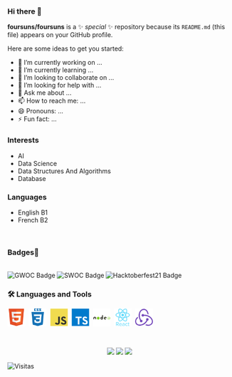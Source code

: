 ### Hi there 👋


**foursuns/foursuns** is a ✨ _special_ ✨ repository because its `README.md` (this file) appears on your GitHub profile.

Here are some ideas to get you started:

- 🔭 I’m currently working on ...
- 🌱 I’m currently learning ...
- 👯 I’m looking to collaborate on ...
- 🤔 I’m looking for help with ...
- 💬 Ask me about ...
- 📫 How to reach me: ...
- 😄 Pronouns: ...
- ⚡ Fun fact: ...

### Interests

- AI
- Data Science
- Data Structures And Algorithms
- Database 

### Languages

- English B1
- French  B2

<br>

### Badges🥇
<br>
<img src="Badges/Contributors Badge.jpeg" alt="GWOC Badge" width="60" height="60">
<img src="Badges/SWOC.jpg" alt="SWOC Badge" width="60" height="60">
<img src="Badges/Hacktoberfest21.png" alt="Hacktoberfest21 Badge" width="60" height="60">

<br>

### :hammer_and_wrench: Languages and Tools

<p align="left">
  <img src="https://github.com/devicons/devicon/blob/master/icons/html5/html5-original.svg" title="HTML5" alt="HTML" width="40" height="40"/>&nbsp;
  <img src="https://github.com/devicons/devicon/blob/master/icons/css3/css3-plain-wordmark.svg"  title="CSS3" alt="CSS" width="40" height="40"/>&nbsp;
  <img src="https://github.com/devicons/devicon/blob/master/icons/javascript/javascript-original.svg" title="JavaScript" alt="JavaScript" width="40" height="40"/>&nbsp;   
  <img src="https://github.com/devicons/devicon/blob/master/icons/typescript/typescript-original.svg" title="TypeScript" alt="TypeScript" width="40" height="40"/>&nbsp;   
  <img src="https://github.com/devicons/devicon/blob/master/icons/nodejs/nodejs-original-wordmark.svg" title="NodeJS" alt="NodeJS" width="40" height="40"/>&nbsp;
  <img src="https://github.com/devicons/devicon/blob/master/icons/react/react-original-wordmark.svg" title="React" alt="React" width="40" height="40"/>&nbsp;
  <img src="https://github.com/devicons/devicon/blob/master/icons/redux/redux-original.svg" title="Redux" alt="Redux " width="40" height="40"/>&nbsp;
</p>

</br>

<p align="center">
<img width="24%" src="https://github-readme-stats.vercel.app/api/top-langs/?username=foursuns&theme=highcontrast&hide_border=true"/> 
<img width="37%" src="https://github-readme-stats.vercel.app/api?username=foursuns&show_icons=true&theme=highcontrast&hide_border=true&&count_private=true&include_all_commits=true"/>
<img width="37%" src="https://github-readme-streak-stats.herokuapp.com/?user=foursuns&theme=highcontrast&hide_border=true"/>
</p>

![Visitas](https://visitor-badge.glitch.me/badge?page_id=foursuns)

<!--

[![Abhigyan Trips' Activity Graph](https://activity-graph.herokuapp.com/graph?username=foursuns&hide_border=true&bg_color=151515&color=fff&line=f28a00&point=f28a00)](https://abhigyantrips.dev)


<img height="180em" src="https://github-readme-stats.vercel.app/api?username=foursuns&theme=blue-green&show_icons=true&hide_border=true&&count_private=true&include_all_commits=true" />


![1](https://github-readme-stats.vercel.app/api/top-langs/?username=foursuns&theme=blue-green)

[![Anurag's github stats](https://github-readme-stats.vercel.app/api?username=foursuns&theme=blue-green)](https://github.com/foursuns/github-readme-stats)

-->

